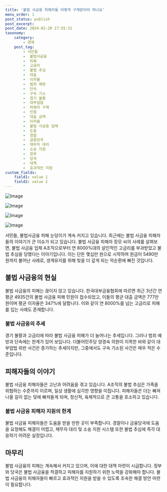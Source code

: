 ```yaml
---
title: '불법 사금융 피해자들 어떻게 구제받아야 하나요'
menu_order: 1
post_status: publish
post_excerpt: 
post_date: 2024-02-20 17:55:31
taxonomy:
    category:
        - 경제
    post_tag:
        - 서민들
        -  불법사금융
        -  피해
        -  고금리
        -  불법 추심
        -  대출
        -  이자율
        -  범죄 예방
        -  단속
        -  구속 기소
        -  경기 불황
        -  대부업법
        -  피해자 구제
        -  민원
        -  대출 금액
        -  이자율
        -  불법 사금융 업체
        -  도움
        -  경찰
        -  금융당국
        -  채무자 대리
        -  소송 지원
        -  정부
        -  당국
        -  대책
        -  효과적인 지원
custom_fields:
    field1: value 1
    field2: value 2
---
```


![Image](https://imgnews.pstatic.net/image/020/2024/02/20/0003548815_001_20240220033401050.jpg?type=w647)

![Image](https://imgnews.pstatic.net/image/020/2024/02/20/0003548815_002_20240220033401096.jpg?type=w647)

![Image](https://imgnews.pstatic.net/image/020/2024/02/20/0003548815_003_20240220033401126.jpg?type=w647)

![Image](https://imgnews.pstatic.net/image/020/2024/02/20/0003548815_004_20240220033401158.jpg?type=w647)

서민들, 불법사금융 피해 눈덩이가 계속 커지고 있습니다. 최근에는 불법 사금융 피해자들의 이야기가 큰 이슈가 되고 있습니다. 불법 사금융 피해자 장모 씨의 사례를 살펴보면, 불법 사금융 업체 A조직으로부터 연 8000%대의 살인적인 고금리를 부과받았고 불법 추심을 당했다는 이야기입니다. 이는 단돈 몇십만 원으로 시작하여 원금이 5490만 원까지 불어난 사례로, 생계유지를 위해 빚을 더 갚게 되는 악순환에 빠진 것입니다.
## 불법 사금융의 현실
불법 사금융의 피해는 끊이지 않고 있습니다. 한국대부금융협회에 따르면 최근 3년간 연평균 4935건의 불법 사금융 피해 민원이 접수되었고, 이들의 평균 대출 금액은 777만 원이며 평균 이자율은 347%에 달합니다. 이와 같이 연 8000%를 넘는 고금리로 피해를 입는 사례도 존재합니다.
### 불법 사금융의 추세
경기 불황과 고금리에 따라 불법 사금융 피해가 더 늘어나는 추세입니다. 그러나 범죄 예방과 단속에는 한계가 있어 보입니다. 더불어민주당 양경숙 의원이 지목한 바와 같이 대부업법 위반 사건은 증가하는 추세이지만, 그중에서도 구속 기소된 사건은 매우 적은 수준입니다.
## 피해자들의 이야기
불법 사금융 피해자들은 고난과 어려움을 겪고 있습니다. A조직의 불법 추심은 가족을 위협하는 수준까지 이르며, 일상 생활에 심각한 영향을 미칩니다. 피해자들은 더는 빠져나올 길이 없는 덫에 빠져들게 되며, 정신적, 육체적으로 큰 고통을 호소하고 있습니다.
### 불법 사금융 피해자 지원의 한계
불법 사금융 피해자들은 도움을 받을 만한 곳이 부족합니다. 경찰이나 금융당국에 도움을 요청해도 해결이 어렵고, 채무자 대리 및 소송 지원 시스템 또한 불법 추심에 즉각 대응하기 어려운 실정입니다.
## 마무리
불법 사금융의 피해는 계속해서 커지고 있으며, 이에 대한 대책 마련이 시급합니다. 정부와 당국은 불법 사금융을 척결하고 피해자를 지원하기 위한 노력을 강화해야 합니다. 불법 사금융의 피해자들이 빠르고 효과적인 지원을 받을 수 있도록 조속한 해결 방안 마련이 필요합니다.
